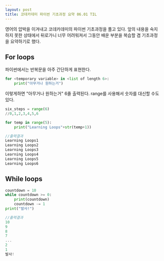```yaml
---
layout: post
title: 코데카데미 파이썬 기초과정 요약 06.01 TIL
---
```


영어의 압박을 이겨내고 코데카데미의 파이썬 기초과정을 풀고 있다. 앞의 내용을 숙지하지 못한 상태에서 뒤로가니 너무 어려워져서 그동안 배운 부분을 복습할 겸 기초과정을 요약하기로 했다.

## For loops

파이썬에서는 반복문을 아주 간단하게 표현한다.

``` python
for <temporary variable> in <list of length 6>:
    print("아무거나 원하는거")
```

이렇게하면 "아무거나 원하는거" 6줄 출력된다.
range를 사용해서 숫자를 대신할 수도 있다.

``` python
six_steps = range(6)
//0,1,2,3,4,5,6 
```

``` python
for temp in range(5):
    print("Learning Loops"+str(temp+1))
```

``` c
//출력결과
Learning Loops1
Learning Loops2
Learning Loops3
Learning Loops4
Learning Loops5
Learning Loops6
```

## While loops

``` python
countdown = 10
while countdown >= 0:
    print(countdown)
    countdown -= 1
print("발사!")
```
``` c
//출력결과
10
9
8
7
...
2
1
발사!
```

